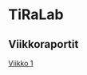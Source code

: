 # TiRaLab

## Viikkoraportit

[Viikko 1](https://github.com/JoJoensuu/TiRaLab/blob/main/ViikkoRaportit/vko1.md)
